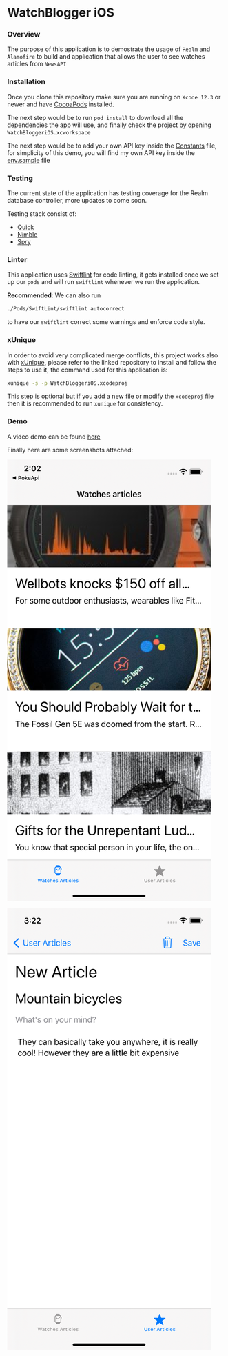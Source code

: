 # WatchBlogger iOS

### Overview

The purpose of this application is to demostrate the usage of `Realm` and `Alamofire` to build and application that allows the user to see watches articles from `NewsAPI`

### Installation

Once you clone this repository make sure you are running on `Xcode 12.3` or newer and have [CocoaPods](https://guides.cocoapods.org/using/getting-started.html#getting-started) installed.

The next step would be to run `pod install` to download all the dependencies the app will use, and finally check the project by opening `WatchBloggeriOS.xcworkspace`

The next step would be to add your own API key inside the [Constants](/WatchBloggeriOS/Constants.swift) file, for simplicity of this demo, you will find my own API key inside the [env.sample](./env.sample) file

### Testing

The current state of the application has testing coverage for the Realm database controller, more updates to come soon.

Testing stack consist of:

- [Quick](https://github.com/Quick/Quick.git)
- [Nimble](https://github.com/Quick/Nimble)
- [Spry](https://github.com/Rivukis/Spry)

### Linter
This application uses [Swiftlint](https://github.com/realm/SwiftLint) for code linting, it gets installed once we set up our `pods` and will run `swiftlint` whenever we run the application.

__Recommended__: We can also run

```sh
./Pods/SwiftLint/swiftlint autocorrect
```

to have our `swiftlint` correct some warnings and enforce code style.

### xUnique

In order to avoid very complicated merge conflicts, this project works also with [xUnique](https://github.com/truebit/xUnique), please refer to the linked repository to install and follow the steps to use it, the command used for this application is:

```sh
xunique -s -p WatchBloggeriOS.xcodeproj
```

This step is optional but if you add a new file or modify the `xcodeproj` file then it is recommended to run `xunique` for consistency.

### Demo

A video demo can be found [here](https://drive.google.com/file/d/1ixzwMB_qznS-QUC9UtnF0KHy3X1jEjwi/view?usp=sharing)

Finally here are some screenshots attached:

![__screenshots__/remote_articles.png](__screenshots__/remote_articles.png)

![__screenshots__/new_article_full.png](__screenshots__/new_article_full.png)
